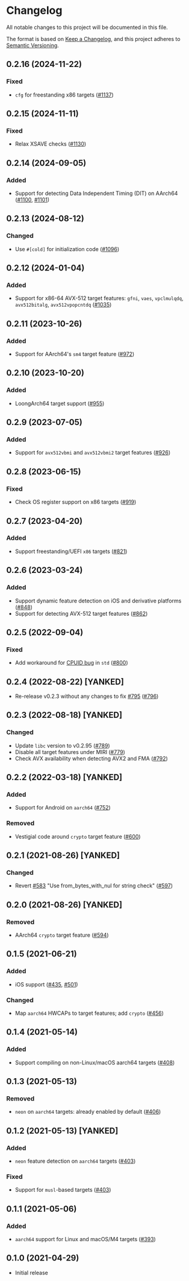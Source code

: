# Changelog

All notable changes to this project will be documented in this file.

The format is based on [Keep a Changelog](https://keepachangelog.com/en/1.0.0/),
and this project adheres to [Semantic Versioning](https://semver.org/spec/v2.0.0.html).

## 0.2.16 (2024-11-22)
### Fixed
- `cfg` for freestanding x86 targets ([#1137])

[#1137]: https://github.com/RustCrypto/utils/pull/1137

## 0.2.15 (2024-11-11)
### Fixed
- Relax XSAVE checks ([#1130])

[#1130]: https://github.com/RustCrypto/utils/pull/1130

## 0.2.14 (2024-09-05)
### Added
- Support for detecting Data Independent Timing (DIT) on AArch64 ([#1100], [#1101])

[#1100]: https://github.com/RustCrypto/utils/pull/1100
[#1101]: https://github.com/RustCrypto/utils/pull/1101

## 0.2.13 (2024-08-12)
### Changed
- Use `#[cold]` for initialization code ([#1096])

[#1096]: https://github.com/RustCrypto/utils/pull/1096

## 0.2.12 (2024-01-04)
### Added
- Support for x86-64 AVX-512 target features: `gfni`, `vaes`, `vpclmulqdq`, `avx512bitalg`, `avx512vpopcntdq` ([#1035])

[#1035]: https://github.com/RustCrypto/utils/pull/1035

## 0.2.11 (2023-10-26)
### Added
- Support for AArch64's `sm4` target feature ([#972])

[#972]: https://github.com/RustCrypto/utils/pull/972

## 0.2.10 (2023-10-20)
### Added
- LoongArch64 target support ([#955])

[#955]: https://github.com/RustCrypto/utils/pull/955

## 0.2.9 (2023-07-05)
### Added
- Support for `avx512vbmi` and `avx512vbmi2` target features ([#926])

[#926]: https://github.com/RustCrypto/utils/pull/926

## 0.2.8 (2023-06-15)
### Fixed
- Check OS register support on x86 targets ([#919])

[#919]: https://github.com/RustCrypto/utils/issues/919

## 0.2.7 (2023-04-20)
### Added
- Support freestanding/UEFI `x86` targets ([#821])

[#821]: https://github.com/RustCrypto/utils/issues/821

## 0.2.6 (2023-03-24)
### Added
- Support dynamic feature detection on iOS and derivative platforms ([#848])
- Support for detecting AVX-512 target features ([#862])

[#848]: https://github.com/RustCrypto/utils/issues/848
[#862]: https://github.com/RustCrypto/utils/pull/862

## 0.2.5 (2022-09-04)
### Fixed
- Add workaround for [CPUID bug] in `std` ([#800])

[CPUID bug]: https://github.com/rust-lang/rust/issues/101346
[#800]: https://github.com/RustCrypto/utils/pull/800

## 0.2.4 (2022-08-22) [YANKED]
- Re-release v0.2.3 without any changes to fix [#795] ([#796])

[#795]: https://github.com/RustCrypto/utils/issues/795
[#796]: https://github.com/RustCrypto/utils/pull/796

## 0.2.3 (2022-08-18) [YANKED]
### Changed
- Update `libc` version to v0.2.95 ([#789])
- Disable all target features under MIRI ([#779])
- Check AVX availability when detecting AVX2 and FMA ([#792])

[#779]: https://github.com/RustCrypto/utils/pull/779
[#789]: https://github.com/RustCrypto/utils/pull/789
[#792]: https://github.com/RustCrypto/utils/pull/792

## 0.2.2 (2022-03-18) [YANKED]
### Added
- Support for Android on `aarch64` ([#752])

### Removed
- Vestigial code around `crypto` target feature ([#600])

[#600]: https://github.com/RustCrypto/utils/pull/600
[#752]: https://github.com/RustCrypto/utils/pull/752

## 0.2.1 (2021-08-26) [YANKED]
### Changed
- Revert [#583] "Use from_bytes_with_nul for string check" ([#597])

[#583]: https://github.com/RustCrypto/utils/pull/583
[#597]: https://github.com/RustCrypto/utils/pull/597

## 0.2.0 (2021-08-26) [YANKED]
### Removed
- AArch64 `crypto` target feature ([#594])

[#594]: https://github.com/RustCrypto/utils/pull/594

## 0.1.5 (2021-06-21)
### Added
- iOS support ([#435], [#501])

### Changed
- Map `aarch64` HWCAPs to target features; add `crypto` ([#456])

[#435]: https://github.com/RustCrypto/utils/pull/435
[#456]: https://github.com/RustCrypto/utils/pull/456
[#501]: https://github.com/RustCrypto/utils/pull/501

## 0.1.4 (2021-05-14)
### Added
- Support compiling on non-Linux/macOS aarch64 targets ([#408])

[#408]: https://github.com/RustCrypto/utils/pull/408

## 0.1.3 (2021-05-13)
### Removed
- `neon` on `aarch64` targets: already enabled by default ([#406])

[#406]: https://github.com/RustCrypto/utils/pull/406

## 0.1.2 (2021-05-13) [YANKED]
### Added
- `neon` feature detection on `aarch64` targets ([#403])

### Fixed
- Support for `musl`-based targets ([#403])

[#403]: https://github.com/RustCrypto/utils/pull/403

## 0.1.1 (2021-05-06)
### Added
- `aarch64` support for Linux and macOS/M4 targets ([#393])

[#393]: https://github.com/RustCrypto/utils/pull/393

## 0.1.0 (2021-04-29)
- Initial release
